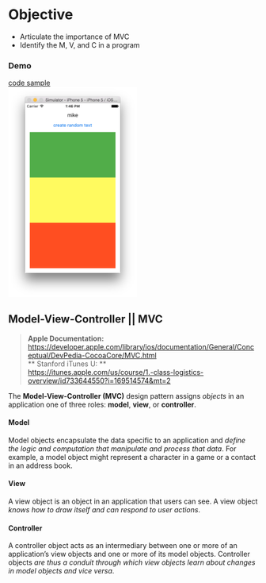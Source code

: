 # Objective
* Articulate the importance of MVC
* Identify the M, V, and C in a program


### Demo
[code sample]()  
<img src="https://github.com/accesscode-2-2/unit-1/blob/master/lessons/week-2/images/flag.png?raw=true" width="260" />


## Model-View-Controller || MVC  
> **Apple Documentation:**  
https://developer.apple.com/library/ios/documentation/General/Conceptual/DevPedia-CocoaCore/MVC.html  
> ** Stanford iTunes U: **  
https://itunes.apple.com/us/course/1.-class-logistics-overview/id733644550?i=169514574&mt=2

The **Model-View-Controller (MVC)** design pattern assigns *objects* in an application one of three roles: **model**, **view**, or **controller**.

#### Model
Model objects encapsulate the data specific to an application and *define the logic and computation that manipulate and process that data*. For example, a model object might represent a character in a game or a contact in an address book.

#### View
A view object is an object in an application that users can see. A view object *knows how to draw itself and can respond to user actions*.

#### Controller
A controller object acts as an intermediary between one or more of an application’s view objects and one or more of its model objects. Controller objects *are thus a conduit through which view objects learn about changes in model objects and vice versa*.
